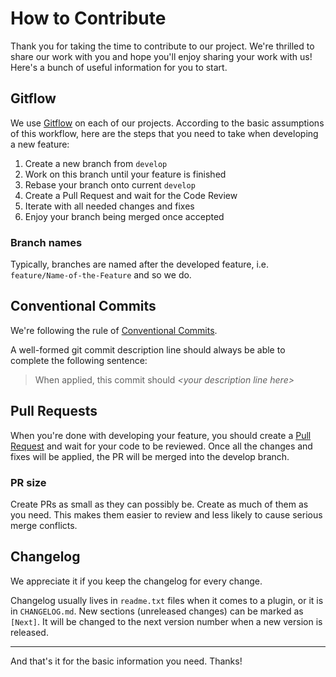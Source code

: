 # How to Contribute

Thank you for taking the time to contribute to our project. We're thrilled to share our work with you and hope you'll enjoy sharing your work with us! Here's a bunch of useful information for you to start.

## Gitflow

We use [Gitflow](https://danielkummer.github.io/git-flow-cheatsheet/) on each of our projects. According to the basic assumptions of this workflow, here are the steps that you need to take when developing a new feature:

1. Create a new branch from `develop`
2. Work on this branch until your feature is finished
3. Rebase your branch onto current `develop`
4. Create a Pull Request and wait for the Code Review
5. Iterate with all needed changes and fixes
6. Enjoy your branch being merged once accepted

### Branch names

Typically, branches are named after the developed feature, i.e. `feature/Name-of-the-Feature` and so we do.

## Conventional Commits

We're following the rule of [Conventional Commits](https://www.conventionalcommits.org/en/v1.0.0/).

A well-formed git commit description line should always be able to complete the following sentence:
> When applied, this commit should *\<your description line here\>*

## Pull Requests

When you're done with developing your feature, you should create a [Pull Request](https://docs.github.com/en/pull-requests/collaborating-with-pull-requests/proposing-changes-to-your-work-with-pull-requests/about-pull-requests) and wait for your code to be reviewed. Once all the changes and fixes will be applied, the PR will be merged into the develop branch.

### PR size

Create PRs as small as they can possibly be. Create as much of them as you need. This makes them easier to review and less likely to cause serious merge conflicts.

## Changelog

We appreciate it if you keep the changelog for every change.

Changelog usually lives in `readme.txt` files when it comes to a plugin, or it is in `CHANGELOG.md`. New sections (unreleased changes) can be marked as `[Next]`. It will be changed to the next version number when a new version is released.

***

And that's it for the basic information you need. Thanks!

